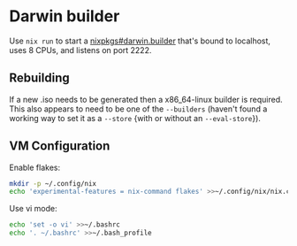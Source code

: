 # Darwin builder

Use `nix run` to start a
[nixpkgs#darwin.builder](https://nixos.org/manual/nixpkgs/stable/#sec-darwin-builder)
that's bound to localhost, uses 8 CPUs, and listens on port 2222.

## Rebuilding

If a new .iso needs to be generated then a x86_64-linux builder is required.
This also appears to need to be one of the `--builders` (haven't found a working way to set it as
a `--store` {with or without an `--eval-store`}).

## VM Configuration

Enable flakes:
```sh
mkdir -p ~/.config/nix
echo 'experimental-features = nix-command flakes' >>~/.config/nix/nix.conf
```

Use vi mode:
```sh
echo 'set -o vi' >>~/.bashrc
echo '. ~/.bashrc' >>~/.bash_profile
```
